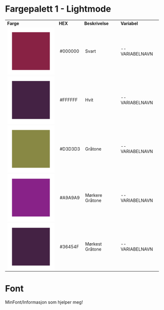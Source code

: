 # Fargepalett 1 - Lightmode

<table>
    <tr> <td><b>Farge</b></td><td><b>HEX</b></td><td><b>Beskrivelse</td><td><b>Variabel</b></td></tr>
    <tr>
        <td>
            <!-- SVG-filen -->
            <img src="svg/farge1.svg" alt="Fargeboks med kode" style="vertical-align: middle;">
        </td>
        <td style="vertical-align: middle; padding-left: 10px;">
            #000000
        </td>
        <td style="vertical-align: middle; padding-left: 10px;">
            Svart
        </td>
        <td>--VARIABELNAVN</td>
    </tr>
    <tr>
        <td>
            <!-- SVG-filen -->
            <img src="svg/farge2.svg" alt="Fargeboks med kode" style="vertical-align: middle;">
        </td>
        <td style="vertical-align: middle; padding-left: 10px;">
            #FFFFFF
        </td>
        <td style="vertical-align: middle; padding-left: 10px;">
            Hvit
        </td>
        <td>--VARIABELNAVN</td>
    </tr>
    <tr>
        <td>
            <!-- SVG-filen -->
            <img src="svg/farge3.svg" alt="Fargeboks med kode" style="vertical-align: middle;">
        </td>
        <td style="vertical-align: middle; padding-left: 10px;">
            #D3D3D3
        </td>
        <td style="vertical-align: middle; padding-left: 10px;">
            Gråtone
        </td>
        <td>--VARIABELNAVN</td>
    </tr>
    <tr>
        <td>
            <!-- SVG-filen -->
            <img src="svg/farge4.svg" alt="Fargeboks med kode" style="vertical-align: middle;">
        </td>
        <td style="vertical-align: middle; padding-left: 10px;">
            #A9A9A9
        </td>
        <td style="vertical-align: middle; padding-left: 10px;">
            Mørkere Gråtone
        </td>
        <td>--VARIABELNAVN</td>
    </tr>
    <tr>
        <td>
            <!-- SVG-filen -->
            <img src="svg/farge2.svg" alt="Fargeboks med kode" style="vertical-align: middle;">
        </td>
        <td style="vertical-align: middle; padding-left: 10px;">
            #36454F
        </td>
        <td style="vertical-align: middle; padding-left: 10px;">
            Mørkest Gråtone
        </td>
        <td>--VARIABELNAVN</td>
    </tr>
</table>


# Font
MinFont/Informasjon som hjelper meg!